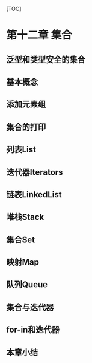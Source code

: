 [TOC]

<!-- Collections -->
# 第十二章 集合


<!-- Generics and Type-Safe Collections -->
## 泛型和类型安全的集合


<!-- Basic Concepts -->
## 基本概念


<!-- Adding Groups of Elements -->
## 添加元素组


<!-- Printing Collections -->
## 集合的打印


<!-- List -->
## 列表List


<!-- Iterators -->
## 迭代器Iterators


<!-- LinkedList -->
## 链表LinkedList


<!-- Stack -->
## 堆栈Stack


<!-- Set -->
## 集合Set


<!-- Map -->
## 映射Map


<!-- Queue -->
## 队列Queue


<!-- Collection vs. Iterator -->
## 集合与迭代器


<!-- for-in and Iterators -->
## for-in和迭代器


<!-- Summary -->
## 本章小结

<!-- 分页 -->

<div style="page-break-after: always;"></div>